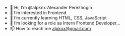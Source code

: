 - 👋 Hi, I’m @alpknx Alexander Perezhogin
- 👀 I’m interested in Frontend
- 🌱 I’m currently learning HTML, CSS, JavaScript
- 💞️ I’m looking for a role  as Intern Frontend Developer...
- 📫 How to reach me alpknx@gmail.com

<!---
alpknx/alpknx is a ✨ special ✨ repository because its `README.md` (this file) appears on your GitHub profile.
You can click the Preview link to take a look at your changes.
--->
